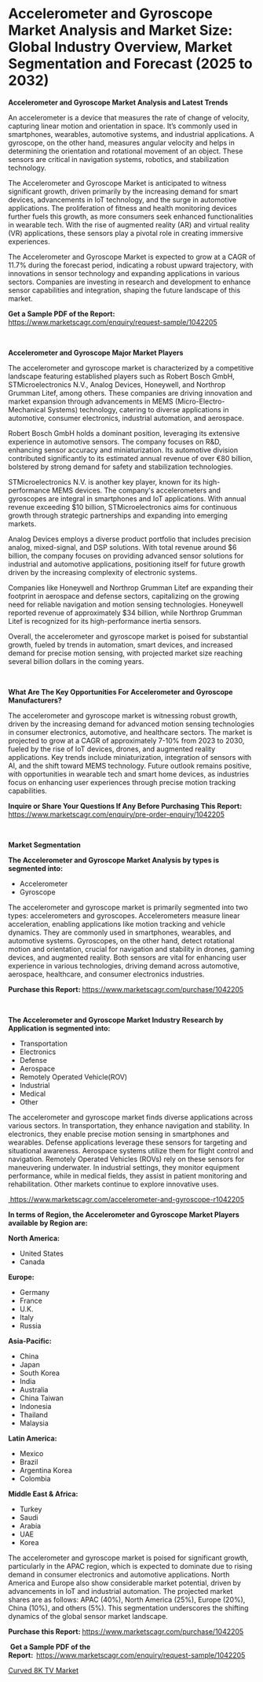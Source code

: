 <p><h1>Accelerometer and Gyroscope Market Analysis and Market Size: Global Industry Overview, Market Segmentation and Forecast (2025 to 2032)</h1></p><p><strong>Accelerometer and Gyroscope Market Analysis and Latest Trends</strong></p>
<p><p>An accelerometer is a device that measures the rate of change of velocity, capturing linear motion and orientation in space. It’s commonly used in smartphones, wearables, automotive systems, and industrial applications. A gyroscope, on the other hand, measures angular velocity and helps in determining the orientation and rotational movement of an object. These sensors are critical in navigation systems, robotics, and stabilization technology.</p><p>The Accelerometer and Gyroscope Market is anticipated to witness significant growth, driven primarily by the increasing demand for smart devices, advancements in IoT technology, and the surge in automotive applications. The proliferation of fitness and health monitoring devices further fuels this growth, as more consumers seek enhanced functionalities in wearable tech. With the rise of augmented reality (AR) and virtual reality (VR) applications, these sensors play a pivotal role in creating immersive experiences. </p><p>The Accelerometer and Gyroscope Market is expected to grow at a CAGR of 11.7% during the forecast period, indicating a robust upward trajectory, with innovations in sensor technology and expanding applications in various sectors. Companies are investing in research and development to enhance sensor capabilities and integration, shaping the future landscape of this market.</p></p>
<p><strong>Get a Sample PDF of the Report:&nbsp;</strong> <a href="https://www.marketscagr.com/enquiry/request-sample/1042205?utm_campaign=2304&utm_medium=2&utm_source=Github&utm_content=ia&utm_term=06042025&utm_id=accelerometer-and-gyroscope">https://www.marketscagr.com/enquiry/request-sample/1042205</a></p>
<p>&nbsp;</p>
<p><strong>Accelerometer and Gyroscope Major Market Players</strong></p>
<p><p>The accelerometer and gyroscope market is characterized by a competitive landscape featuring established players such as Robert Bosch GmbH, STMicroelectronics N.V., Analog Devices, Honeywell, and Northrop Grumman Litef, among others. These companies are driving innovation and market expansion through advancements in MEMS (Micro-Electro-Mechanical Systems) technology, catering to diverse applications in automotive, consumer electronics, industrial automation, and aerospace.</p><p>Robert Bosch GmbH holds a dominant position, leveraging its extensive experience in automotive sensors. The company focuses on R&D, enhancing sensor accuracy and miniaturization. Its automotive division contributed significantly to its estimated annual revenue of over €80 billion, bolstered by strong demand for safety and stabilization technologies.</p><p>STMicroelectronics N.V. is another key player, known for its high-performance MEMS devices. The company's accelerometers and gyroscopes are integral in smartphones and IoT applications. With annual revenue exceeding $10 billion, STMicroelectronics aims for continuous growth through strategic partnerships and expanding into emerging markets.</p><p>Analog Devices employs a diverse product portfolio that includes precision analog, mixed-signal, and DSP solutions. With total revenue around $6 billion, the company focuses on providing advanced sensor solutions for industrial and automotive applications, positioning itself for future growth driven by the increasing complexity of electronic systems.</p><p>Companies like Honeywell and Northrop Grumman Litef are expanding their footprint in aerospace and defense sectors, capitalizing on the growing need for reliable navigation and motion sensing technologies. Honeywell reported revenue of approximately $34 billion, while Northrop Grumman Litef is recognized for its high-performance inertia sensors.</p><p>Overall, the accelerometer and gyroscope market is poised for substantial growth, fueled by trends in automation, smart devices, and increased demand for precise motion sensing, with projected market size reaching several billion dollars in the coming years.</p></p>
<p>&nbsp;</p>
<p><strong>What Are The Key Opportunities For Accelerometer and Gyroscope Manufacturers?</strong></p>
<p><p>The accelerometer and gyroscope market is witnessing robust growth, driven by the increasing demand for advanced motion sensing technologies in consumer electronics, automotive, and healthcare sectors. The market is projected to grow at a CAGR of approximately 7-10% from 2023 to 2030, fueled by the rise of IoT devices, drones, and augmented reality applications. Key trends include miniaturization, integration of sensors with AI, and the shift toward MEMS technology. Future outlook remains positive, with opportunities in wearable tech and smart home devices, as industries focus on enhancing user experiences through precise motion tracking capabilities.</p></p>
<p><strong>Inquire or Share Your Questions If Any Before Purchasing This Report:</strong> <a href="https://www.marketscagr.com/enquiry/pre-order-enquiry/1042205?utm_campaign=2304&utm_medium=2&utm_source=Github&utm_content=ia&utm_term=06042025&utm_id=accelerometer-and-gyroscope">https://www.marketscagr.com/enquiry/pre-order-enquiry/1042205</a></p>
<p>&nbsp;</p>
<p><strong>Market Segmentation</strong></p>
<p><strong>The Accelerometer and Gyroscope Market Analysis by types is segmented into:</strong></p>
<p><ul><li>Accelerometer</li><li>Gyroscope</li></ul></p>
<p><p>The accelerometer and gyroscope market is primarily segmented into two types: accelerometers and gyroscopes. Accelerometers measure linear acceleration, enabling applications like motion tracking and vehicle dynamics. They are commonly used in smartphones, wearables, and automotive systems. Gyroscopes, on the other hand, detect rotational motion and orientation, crucial for navigation and stability in drones, gaming devices, and augmented reality. Both sensors are vital for enhancing user experience in various technologies, driving demand across automotive, aerospace, healthcare, and consumer electronics industries.</p></p>
<p><strong>Purchase this Report:&nbsp;</strong><a href="https://www.marketscagr.com/purchase/1042205?utm_campaign=2304&utm_medium=2&utm_source=Github&utm_content=ia&utm_term=06042025&utm_id=accelerometer-and-gyroscope">https://www.marketscagr.com/purchase/1042205</a></p>
<p>&nbsp;</p>
<p><strong>The Accelerometer and Gyroscope Market Industry Research by Application is segmented into:</strong></p>
<p><ul><li>Transportation</li><li>Electronics</li><li>Defense</li><li>Aerospace</li><li>Remotely Operated Vehicle(ROV)</li><li>Industrial</li><li>Medical</li><li>Other</li></ul></p>
<p><p>The accelerometer and gyroscope market finds diverse applications across various sectors. In transportation, they enhance navigation and stability. In electronics, they enable precise motion sensing in smartphones and wearables. Defense applications leverage these sensors for targeting and situational awareness. Aerospace systems utilize them for flight control and navigation. Remotely Operated Vehicles (ROVs) rely on these sensors for maneuvering underwater. In industrial settings, they monitor equipment performance, while in medical fields, they assist in patient monitoring and rehabilitation. Other markets continue to explore innovative uses.</p></p>
<p><a href="https://www.marketscagr.com/accelerometer-and-gyroscope-r1042205?utm_campaign=2304&utm_medium=2&utm_source=Github&utm_content=ia&utm_term=06042025&utm_id=accelerometer-and-gyroscope">&nbsp;https://www.marketscagr.com/accelerometer-and-gyroscope-r1042205</a></p>
<p><strong>In terms of Region, the Accelerometer and Gyroscope Market Players available by Region are:</strong></p>
<p>
    <p> <strong> North America: </strong>
        <ul>
            <li>United States</li>
            <li>Canada</li>
        </ul>
        </p> 
    <p> <strong> Europe: </strong>
        <ul>
            <li>Germany</li>
            <li>France</li>
            <li>U.K.</li>
            <li>Italy</li>
            <li>Russia</li>
        </ul>
        </p> 
    <p> <strong> Asia-Pacific: </strong>
        <ul>
            <li>China</li>
            <li>Japan</li>
            <li>South Korea</li>
            <li>India</li>
            <li>Australia</li>
            <li>China Taiwan</li>
            <li>Indonesia</li>
            <li>Thailand</li>
            <li>Malaysia</li>
        </ul>
        </p> 
    <p> <strong> Latin America: </strong>
        <ul>
            <li>Mexico</li>
            <li>Brazil</li>
            <li>Argentina Korea</li>
            <li>Colombia</li>
        </ul>
        </p> 
    <p> <strong> Middle East & Africa: </strong>
        <ul>
            <li>Turkey</li>
            <li>Saudi</li>
            <li>Arabia</li>
            <li>UAE</li>
            <li>Korea</li>
        </ul>
    </p>
    </p>
<p><p>The accelerometer and gyroscope market is poised for significant growth, particularly in the APAC region, which is expected to dominate due to rising demand in consumer electronics and automotive applications. North America and Europe also show considerable market potential, driven by advancements in IoT and industrial automation. The projected market shares are as follows: APAC (40%), North America (25%), Europe (20%), China (10%), and others (5%). This segmentation underscores the shifting dynamics of the global sensor market landscape.</p></p>
<p><strong>Purchase this Report: </strong><a href="https://www.marketscagr.com/purchase/1042205?utm_campaign=2304&utm_medium=2&utm_source=Github&utm_content=ia&utm_term=06042025&utm_id=accelerometer-and-gyroscope">https://www.marketscagr.com/purchase/1042205</a></p>
<p>&nbsp;<strong>Get a Sample PDF of the Report:&nbsp;&nbsp;</strong><a href="https://www.marketscagr.com/enquiry/request-sample/1042205?utm_campaign=2304&utm_medium=2&utm_source=Github&utm_content=ia&utm_term=06042025&utm_id=accelerometer-and-gyroscope">https://www.marketscagr.com/enquiry/request-sample/1042205</a></p>
<p><strong></strong></p>
<p><p><a href="https://github.com/ilonaenterline65/Market-Research-Report-List-1/blob/main/curved-8k-tv-market.md?utm_campaign=2304&utm_medium=2&utm_source=Github&utm_content=ia&utm_term=06042025&utm_id=accelerometer-and-gyroscope">Curved 8K TV Market</a></p></p>